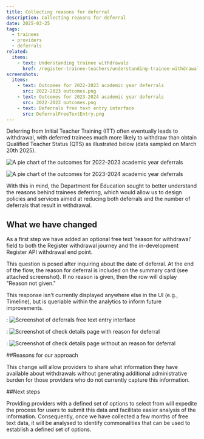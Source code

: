 ```yaml
--- 
title: Collecting reasons for deferral 
description: Collecting reasons for deferral 
date: 2025-03-25
tags: 
  - trainees 
  - providers 
  - deferrals 
related: 
  items: 
    - text: Understanding trainee withdrawals 
      href: /register-trainee-teachers/understanding-trainee-withdrawals/ 
screenshots: 
  items:
    - text: Outcomes for 2022-2023 academic year deferrals 
      src: 2022-2023 outcomes.png 
    - text: Outcomes for 2023-2024 academic year deferrals 
      src: 2022-2023 outcomes.png 
    - text: Deferrals free text entry interface 
      src: DeferralFreeTextEntry.png
--- 
```


Deferring from Initial Teacher Training (ITT) often eventually leads to withdrawal, with deferred trainees much more likely to withdraw than obtain Qualified Teacher Status (QTS) as illustrated below (data sampled on March 20th 2025). 

![A pie chart of the outcomes for 2022-2023 academic year deferrals](2022-2023outcomes.png "Outcomes for 2022-2023 academic year deferrals")

![A pie chart of the outcomes for 2023-2024 academic year deferrals](2023-2024outcomes.png "Outcomes for 2023-2024 academic year deferrals")

With this in mind, the Department for Education sought to better understand the reasons behind trainees deferring, which would allow us to design policies and services aimed at reducing both deferrals and the number of deferrals that result in withdrawal. 

## What we have changed 

As a first step we have added an optional free text 'reason for withdrawal' field to both the Register withdrawal journey and the in-development Register API withdrawal end point.   

This question is posed after inquiring about the date of deferral. At the end of the flow, the reason for deferral is included on the summary card (see attached screenshot).  If no reason is given, then the row will display "Reason not given."  

This response isn't currently displayed anywhere else in the UI (e.g., Timeline), but is queriable within the analytics to inform future improvements. 

: ![Screenshot of deferrals free text entry interface](Whyhasthetraineedeferred.png ' Deferrals free text entry interface ') 

: ![Screenshot of check details page with reason for deferral](checkdeferraldetains.png ' Deferrals free text entry interface ') 

: ![Screenshot of check details page without an reason for deferral](summarycardexcludingresponse.png ' Deferrals free text entry interface ') 

##Reasons for our approach 

This change will allow providers to share what information they have available about withdrawals without generating additional administrative burden for those providers who do not currently capture this information. 

##Next steps 

Providing providers with a defined set of options to select from will expedite the process for users to submit this data and facilitate easier analysis of the information. Consequently, once we have collected a few months of free text data, it will be analysed to identify commonalities that can be used to establish a defined set of options. 
